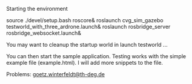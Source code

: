 Starting the environment

source ./devel/setup.bash
roscore&
roslaunch cvg_sim_gazebo testworld_with_three_ardrone.launch&
roslaunch rosbridge_server rosbridge_websocket.launch&

You may want to cleanup the startup world in launch testworld ...

You can then start the sample application. Testing works with the simple example file (example.html). I will add more snippets to the file.

Problems: goetz.winterfeldt@th-deg.de